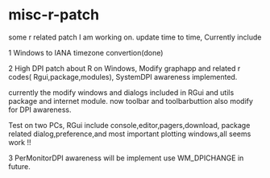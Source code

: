 # misc-r-patch
some r related patch I am working on. update time to time, Currently include 

1 Windows to IANA timezone convertion(done)

2 High DPI patch about R on Windows, Modify graphapp and related r codes( Rgui,package,modules), SystemDPI awareness implemented. 

  currently the modify  windows and dialogs included in RGui and utils package and internet module. now toolbar and toolbarbuttion  also modify for DPI awareness. 
 
  Test on two PCs, RGui include console,editor,pagers,download, package related dialog,preference,and most important plotting windows,all seems work !!

3 PerMonitorDPI awareness will be implement use WM_DPICHANGE in future.
